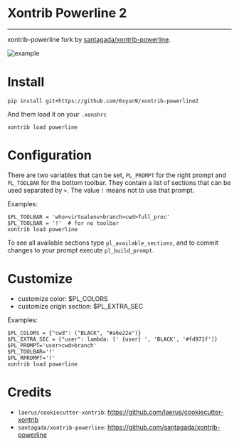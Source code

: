 # Xontrib Powerline 2
---

xontrib-powerline fork by [santagada/xontrib-powerline](https://github.com/santagada/xontrib-powerline).

<img src="https://github.com/6syun9/xontrib-powerline2/raw/master/img/example.png" alt="example" title="example">

# Install

```
pip install git+https://github.com/6syun9/xontrib-powerline2
```

And them load it on your ``.xonshrc``

```
xontrib load powerline
```


# Configuration

There are two variables that can be set, ``PL_PROMPT`` for the right prompt and ``PL_TOOLBAR`` for the bottom toolbar.
They contain a list of sections that can be used separated by ``>``. The value ``!`` means not to use that prompt.

Examples:

```
$PL_TOOLBAR = 'who>virtualenv>branch>cwd>full_proc'
$PL_TOOLBAR = '!'  # for no toolbar
xontrib load powerline
```

To see all available sections type ``pl_available_sections``, and to commit changes to your prompt execute ``pl_build_prompt``.

# Customize

- customize color: $PL_COLORS
- customize origin section: $PL_EXTRA_SEC

Examples:

```
$PL_COLORS = {"cwd": ("BLACK", "#a6e22e")}
$PL_EXTRA_SEC = {"user": lambda: [' {user} ', 'BLACK', '#fd971f']}
$PL_PROMPT='user>cwd>branch'
$PL_TOOLBAR='!'
$PL_RPROMPT='!'
xontrib load powerline
```

# Credits

 - `laerus/cookiecutter-xontrib`: https://github.com/laerus/cookiecutter-xontrib
 - `santagada/xontrib-powerline`: https://github.com/santagada/xontrib-powerline
